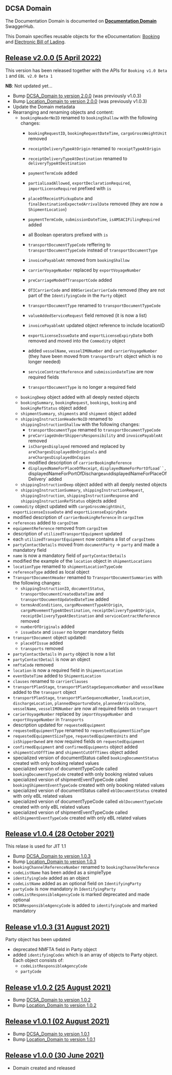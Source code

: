 ## DCSA Domain

The Documentation Domain is documented on [**Documentation Domain**](https://app.swaggerhub.com/domains-docs/dcsaorg/DOCUMENTATION_DOMAIN) SwaggerHub.

This Domain specifies reusable objects for the eDocumentation: [Booking](https://app.swaggerhub.com/apis/dcsaorg/DCSA_BKG) and [Electronic Bill of Lading](https://app.swaggerhub.com/apis/dcsaorg/DCSA_EBL).

<a name="v200"></a>[Release v2.0.0 (5 April 2022)](https://app.swaggerhub.com/domains-docs/dcsaorg/DOCUMENTATION_DOMAIN/2.0.0)
---
This version has been released together with the APIs for `Booking v1.0 Beta 1` and `EBL v2.0 Beta 1`

**NB**: Not updated yet...

- Bump [DCSA_Domain to version 2.0.0](https://github.com/dcsaorg/DCSA-OpenAPI/tree/master/domain/dcsa#v200) (was previously v1.0.3)
- Bump [Location_Domain to version 2.0.0](https://github.com/dcsaorg/DCSA-OpenAPI/tree/master/domain/location#v200) (was previously v1.0.3)
- Update the Domain metadata
- Rearranging and renaming objects and content:
  - `bookingHeaderNoID` renamed to `bookingShallow` with the following changes:
    - `bookingRequestID`, `bookingRequestDateTime`, `cargoGrossWeightUnit` removed
    - `receiptDeliveryTypeAtOrigin` renamed to `receiptTypeAtOrigin`
    - `receiptDeliveryTypeAtDestination` renamed to `deliveryTypeAtDestination`
    - `paymentTermCode` added
    - `partialLoadAllowed`, `exportDeclarationRequired`, `importLicenseRequired` prefixed with `is`
    - `placeOfReceiotPickupDate` and `finalDestinationExpectedArrivalDate` removed (they are now a `ShipmentLocation`)

    - `paymentTermCode`, `submissionDateTime`, `isAMSACIFilingRequired` added
    - all Boolean operators prefixed with `is`
    - `transportDocumentTypeCode` reffering to `transportDocumentTypeCode` instead of `transportDocumentType`
    - `invoicePayableAt` removed from `bookingShallow`
    - `carrierVoyageNumber` replaced by `exportVoyageNumber`
    - `preCarriageModeOfTransportCode` added
    - `OTICarrierCode` and `800SeriesCarrierCode` removed (they are not part of the `IdentifyingCode` in the `Party` object
    - `transportDocumentType` renamed to `transportDocumentTypeCode`
    - `valueAddedServiceRequest` field removed (it is now a list)
    - `invoicePayableAt` updated object reference to include locationID
    - `exportLicenseIssueDate` and `exportLicenseExpiryDate` both removed and moved into the `Commodity` object
    - added `vesselName`, `vesselIMONumber` and `carrierVoyageNumber` (they have been moved from `transportDraft` object which is no longer needed)
    - `serviceContractReference` and `submissionDateTime` are now required fields
    - `transportDocumentType` is no longer a required field
  - `bookingDeep` object added with all deeply nested objects
  - `bookingSummary`, `bookingRequest`, `bookings`, `booking` and `bookingRefStatus` object added
  - `shipmentSummary`, `shipments` and `shipment` object added
  - `shippingInstructionHeaderNoID` renamed to `shippingInstructionShallow` with the following changes:
    - `transportDocumentType` renamed to `transportDocumentTypeCode`
    - `preCarriageUnderShippersResponsibility` and `invoicePayableAt` removed
    - `isChargesDisplayed` removed and replaced by `areChargesDisplayedOnOriginals` and `areChargesDisplayedOnCopies`
    - modified description of `carrierBookingReference`
    - `displayedNameForPlaceOfReceipt`, `displayedNameForPortOfLoad``, `displayedNameForPortOfDischarge` and `displayedNameForPlaceOfDelivery` added
  - `shippingInstructionDeep` object added with all deeply nested objects
  - `shippingInstructionSummary`, `shippingInstructionRequest`, `shippingInstruction`, `shippingInstructionResponse` and `shippingInstructionRefStatus` objects added
- `commodity` object updated with `cargoGrossWeightUnit`, `exportLicenseIssueDate` and `exportLicenseExpiryDate`
- modified description of `carrierBookingReference` in `cargoItem`
- `references` added to `cargoItem`
- `equipmentReference` removed from `cargoItem`
- description of `utilizedTransportEquipment` updated
- each `utilizedTransportEquipment` now contains a list of `cargoItems`
- `partyContactDetails` moved from `documentParty` -> `party` and made a mandatory field
- `name` is now a mandatory field of `partyContactDetails`
- modified the example of the `location` object in `shipmentLocations`
- `locationType` renamed to `shipmentLocationTypeCode`
- `referenceType` added as local object
- `TransportDocumentHeader` renamed to `TransportDocumentSummaries` with the following changes:
  - `shippingInstructionID`, `documentStatus`, `transportDocumentCreatedDateTime` and `transportDocumentUpdatedDateTime` added
  - `termsAndConditions`, `cargoMovementTypeAtOrigin`, `cargoMovementTypeAtDestination`, `receiptDeliveryTypeAtOrigin`, `receiptDeliveryTypeAtDestination` and `serviceContractReference` removed
  - `numberOfOriginals` added
  - `issueDate` and `issuer` no longer mandatory fields
- `transportDocument` object updated:
  - `placeOfIssue` added
  - `transports` removed
- `partyContactDetails` in `party` object is now a list
- `partyContactDetail` is now an object
- `nmftaCode` removed
- `location` is now a required field in `ShipmentLocation`
- `eventDateTime` added to `ShipmentLocation`
- `clauses` renamed to `carrierClauses`
- `transportPlanStage`, `transportPlanStageSequenceNumber` and `vesselName` added to the `transport` object
- `transportPlanStage`, `transportPlanSequenceNumber`, `loadLocation`, `dischargeLocation`, `plannedDepartureDate`, `plannedArrivalDate`, `vesselName`, `vesselIMONumber` are now all required fields on `transport`
- `carierVoyageNumber` replaced by `importVoyageNumber` and `exportVoyageNumber` in `Transports`
- description updated for `requestedEquipment`
- `requestedEquipmentType` renamed to `requestedEquipmentSizeType`
- `requestedEquipmentSizeType`, `requestedEquipmentUnits` and `isShipperOwned` are now required fields on `requestedEquipment`
- `confirmedEquipment` and `confirmedEquipments` object added
- `shipmentCutOffTime` and `shipmentCutOffTimes` object added
- specialized version of documentStatus called `bookingDocumentStatus` created with only booking related values
- specialized version of documentTypeCode called `bookingDocumentTypeCode` created with only booking related values
- specialized version of shipmentEventTypeCode called `bookingShipmentEventTypeCode` created with only booking related values
- specialized version of documentStatus called `eblDocumentStatus` created with only eBL related values
- specialized version of documentTypeCode called `eblDocumentTypeCode` created with only eBL related values
- specialized version of shipmentEventTypeCode called `eblShipmentEventTypeCode` created with only eBL related values

<a name="v104"></a>[Release v1.0.4 (28 October 2021)](https://app.swaggerhub.com/domains-docs/dcsaorg/DOCUMENTATION_DOMAIN/1.0.4)
---
This relase is used for JIT 1.1

- Bump [DCSA_Domain to version 1.0.3](https://github.com/dcsaorg/DCSA-OpenAPI/tree/master/domain/dcsa#v103)
- Bump [Location_Domain to version 1.0.3](https://github.com/dcsaorg/DCSA-OpenAPI/tree/master/domain/location#v103)
- `bookingChannelReferenceNumber` renamed to `bookingChannelReference`
- `codeListName` has been added as a simpleType
- `identifyingCode` added as an object
- `codeListName` added as an optional field on `IdentifyingParty`
- `partyCode` is now mandatory in `IdentifyingParty`
- `codeListResponsibleAgencyCode` is marked deprecated and made optional
- `DCSAResponsibleAgencyCode` is added to `identifyingCode` and marked mandatory

<a name="v103"></a>[Release v1.0.3 (31 August 2021)](https://app.swaggerhub.com/domains-docs/dcsaorg/DOCUMENTATION_DOMAIN/1.0.3)
---
Party object has been updated

- deprecated NMFTA field in Party object
- added `identifyingCodes` which is an array of objects to Party object. Each object consists of:
  - `codeListResponsibleAgencyCode`
  - `partyCode`

<a name="v102"></a>[Release v1.0.2 (25 August 2021)](https://app.swaggerhub.com/domains-docs/dcsaorg/DOCUMENTATION_DOMAIN/1.0.2)
---
- Bump [DCSA_Domain to version 1.0.2](https://github.com/dcsaorg/DCSA-OpenAPI/tree/master/domain/dcsa#v102)
- Bump [Location_Domain to version 1.0.2](https://github.com/dcsaorg/DCSA-OpenAPI/tree/master/domain/location#v102)

<a name="v101"></a>[Release v1.0.1 (02 August 2021)](https://app.swaggerhub.com/domains-docs/dcsaorg/DOCUMENTATION_DOMAIN/1.0.1)
---
- Bump [DCSA_Domain to version 1.0.1](https://github.com/dcsaorg/DCSA-OpenAPI/tree/master/domain/dcsa#v101)
- Bump [Location_Domain to version 1.0.1](https://github.com/dcsaorg/DCSA-OpenAPI/tree/master/domain/location#v101)

<a name="v100"></a>[Release v1.0.0 (30 June 2021)](https://app.swaggerhub.com/domains-docs/dcsaorg/DOCUMENTATION_DOMAIN/1.0.0)
---
- Domain created and released

